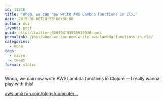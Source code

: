```yaml
---
id: 11216
title: 'Whoa, we can now write AWS Lambda functions in Clo…'
date: 2015-08-06T10:55:08+00:00
author: Avi
layout: post
guid: http://twitter-629304703998935040-post
permalink: /post/whoa-we-can-now-write-aws-lambda-functions-in-clo/
categories:
  - none
tags:
  - micro
  - tweet
format: status
---
```

Whoa, we can now write AWS Lambda functions in Clojure — I really wanna play with this!

[aws.amazon.com/blogs/compute/…](https://aws.amazon.com/blogs/compute/clojure/)